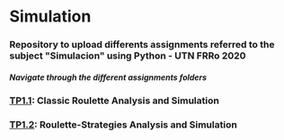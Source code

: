 # Simulation
### Repository to upload differents assignments referred to the subject "Simulacion" using Python - UTN FRRo 2020

##### Navigate through the different assignments folders

### [TP1.1]: Classic Roulette Analysis and Simulation

### [TP1.2]: Roulette-Strategies Analysis and Simulation

[TP1.1]: ./tp1.1
[TP1.2]: ./tp1.2

